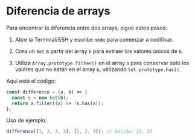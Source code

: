 # Diferencia de arrays

Para encontrar la diferencia entre dos arrays, sigue estos pasos:

1. Abre la Terminal/SSH y escribe `node` para comenzar a codificar.

2. Crea un `Set` a partir del array `b` para extraer los valores únicos de `b`.

3. Utiliza `Array.prototype.filter()` en el array `a` para conservar solo los valores que no están en el array `b`, utilizando `Set.prototype.has()`.

Aquí está el código:

```js
const difference = (a, b) => {
  const s = new Set(b);
  return a.filter((x) => !s.has(x));
};
```

Uso de ejemplo:

```js
difference([1, 2, 3, 3], [1, 2, 4]); // Salida: [3, 3]
```
